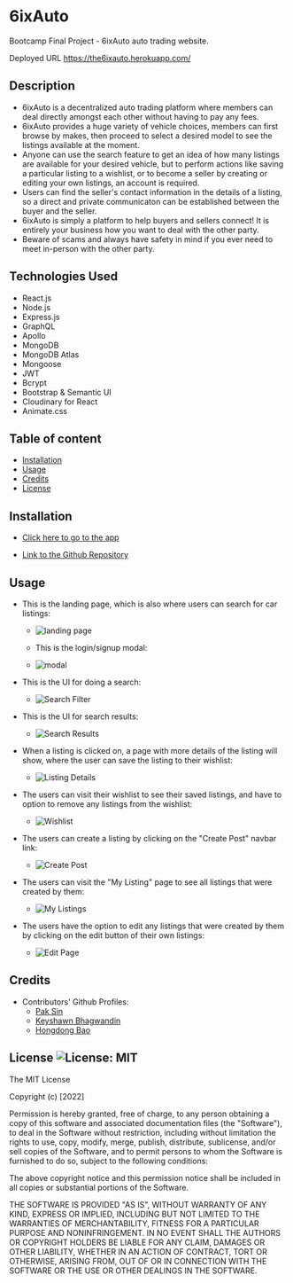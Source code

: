 # 6ixAuto

Bootcamp Final Project - 6ixAuto auto trading website.

Deployed URL
https://the6ixauto.herokuapp.com/

## Description

- 6ixAuto is a decentralized auto trading platform where members can deal directly amongst each other without having to pay any fees.
- 6ixAuto provides a huge variety of vehicle choices, members can first browse by makes, then proceed to select a desired model to see the listings available at the moment.
- Anyone can use the search feature to get an idea of how many listings are available for your desired vehicle, but to perform actions like saving a particular listing to a wishlist, or to become a seller by creating or editing your own listings, an account is required.
- Users can find the seller's contact information in the details of a listing, so a direct and private communicaton can be established between the buyer and the seller.
- 6ixAuto is simply a platform to help buyers and sellers connect! It is entirely your business how you want to deal with the other party.
- Beware of scams and always have safety in mind if you ever need to meet in-person with the other party.

## Technologies Used

- React.js
- Node.js
- Express.js
- GraphQL
- Apollo
- MongoDB
- MongoDB Atlas
- Mongoose
- JWT
- Bcrypt
- Bootstrap & Semantic UI
- Cloudinary for React
- Animate.css

## Table of content

- [Installation](#installation)
- [Usage](#usage)
- [Credits](#credits)
- [License](#license)

## Installation

- [Click here to go to the app](https://the6ixauto.herokuapp.com/)

- [Link to the Github Repository](https://github.com/BranBao1995/6ixAuto)

## Usage

- This is the landing page, which is also where users can search for car listings:

  - ![landing page](./client/src/assets/images/home_page.png)

  - This is the login/signup modal:

  - ![modal](./client/src/assets/images/signup_modal.JPG)

- This is the UI for doing a search:

  - ![Search Filter](./client/src/assets/images/search_filter.png)

- This is the UI for search results:

  - ![Search Results](./client/src/assets/images/search_results.png)

- When a listing is clicked on, a page with more details of the listing will show, where the user can save the listing to their wishlist:

  - ![Listing Details](./client/src/assets/images/listing_details.png)

- The users can visit their wishlist to see their saved listings, and have to option to remove any listings from the wishlist:

  - ![Wishlist](./client/src/assets/images/dreamlist.png)

- The users can create a listing by clicking on the "Create Post" navbar link:

  - ![Create Post](./client/src/assets/images/create_post.png)

- The users can visit the "My Listing" page to see all listings that were created by them:

  - ![My Listings](./client/src/assets/images/mylistings.png)

- The users have the option to edit any listings that were created by them by clicking on the edit button of their own listings:

  - ![Edit Page](./client/src/assets/images/edit_post.png)

## Credits

- Contributors' Github Profiles:
  - [Pak Sin](https://github.com/paksin)
  - [Keyshawn Bhagwandin](https://github.com/keysbhag)
  - [Hongdong Bao](https://github.com/BranBao1995)

## License ![License: MIT](https://img.shields.io/badge/License-MIT-yellow.svg)

The MIT License

Copyright (c) [2022]

Permission is hereby granted, free of charge, to any person obtaining a copy
of this software and associated documentation files (the "Software"), to deal
in the Software without restriction, including without limitation the rights
to use, copy, modify, merge, publish, distribute, sublicense, and/or sell
copies of the Software, and to permit persons to whom the Software is
furnished to do so, subject to the following conditions:

The above copyright notice and this permission notice shall be included in all
copies or substantial portions of the Software.

THE SOFTWARE IS PROVIDED "AS IS", WITHOUT WARRANTY OF ANY KIND, EXPRESS OR
IMPLIED, INCLUDING BUT NOT LIMITED TO THE WARRANTIES OF MERCHANTABILITY,
FITNESS FOR A PARTICULAR PURPOSE AND NONINFRINGEMENT. IN NO EVENT SHALL THE
AUTHORS OR COPYRIGHT HOLDERS BE LIABLE FOR ANY CLAIM, DAMAGES OR OTHER
LIABILITY, WHETHER IN AN ACTION OF CONTRACT, TORT OR OTHERWISE, ARISING FROM,
OUT OF OR IN CONNECTION WITH THE SOFTWARE OR THE USE OR OTHER DEALINGS IN THE
SOFTWARE.
